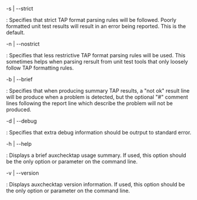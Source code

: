 -s | --strict

:   Specifies that strict TAP format parsing rules will be followed. Poorly
    formatted unit test results will result in an error being reported.
    This is the default.

-n | --nostrict

:   Specifies that less restrictive TAP format parsing rules will be used.
    This sometimes helps when parsing rersult from unit test tools that
    only loosely follow TAP formatting rules.

-b | --brief

:   Specifies that when producing summary TAP results, a "not ok" result
    line will be produce when a problem is detected, but the optional "#"
    comment lines following the report line which describe the problem will
    not be produced.

-d | --debug

:   Specifies that extra debug information should be outrput to standard error.

-h | --help

:   Displays a brief auxchecktap usage summary. If used, this option
    should be the only option or parameter on the command line.

-v | --version

:   Displays auxchecktap version information. If used, this option
    should be the only option or parameter on the command line.
